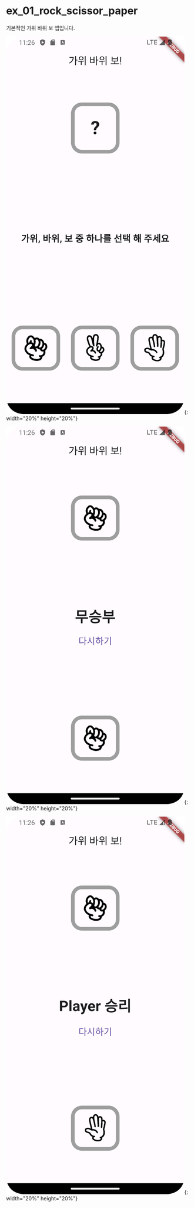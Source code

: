 # ex_01_rock_scissor_paper

기본적인 가위 바위 보 앱입니다.

![홈 화면](./example_image/ex_0.png){: width="20%" height="20%"}

![홈 화면](./example_image/ex_1.png){: width="20%" height="20%"}

![홈 화면](./example_image/ex_2.png){: width="20%" height="20%"}